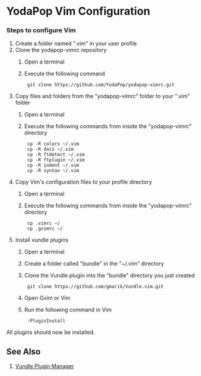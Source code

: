 # YodaPop Vim Configuration
### Steps to configure Vim

1. Create a folder named ".vim" in your user profile
2. Clone the yodapop-vimrc repository
    1. Open a terminal
    2. Execute the following command

            git clone https://github.com/YodaPop/yodapop-vimrc.git
3. Copy files and folders from the "yodapop-vimrc" folder to your ".vim" folder
    1. Open a terminal
    2. Execute the following commands from inside the "yodapop-vimrc" directory

            cp -R colors ~/.vim
            cp -R docs ~/.vim
            cp -R ftdetect ~/.vim
            cp -R ftplugin ~/.vim
            cp -R indent ~/.vim
            cp -R syntax ~/.vim
4. Copy Vim's configuration files to your profile directory
    1. Open a terminal
    2. Execute the following commands from inside the "yodapop-vimrc" directory

            cp .vimrc ~/
            cp .gvimrc ~/
5. Install vundle plugins
    1. Open a terminal
    2. Create a folder called "bundle" in the "~/.vim" directory
    3. Clone the Vundle plugin into the "bundle" directory you just created

            git clone https://github.com/gmarik/Vundle.vim.git
    4. Open Gvim or Vim
    5. Run the following command in Vim

            :PluginInstall

All plugins should now be installed.

## See Also
1. [Vundle Plugin Manager](https://github.com/gmarik/Vundle.vim)
